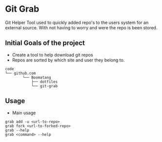 Git Grab
========

Git Helper Tool used to quickly added repo's to the users system for an
external source. With not having to worry and were the repo is been
stored.

Initial Goals of the project
----------------------------

-   Create a tool to help download git repos
-   Repos are sorted by which site and user they belong to.
```
code
└── github.com
        └── Boomatang
            ├── dotfiles
            └── git-grab
```

Usage
-----

- Main usage
```
grab add -u <url-to-repo>
grab fork <url-to-forked-repo>
grab --help
grab <command> --help
```
